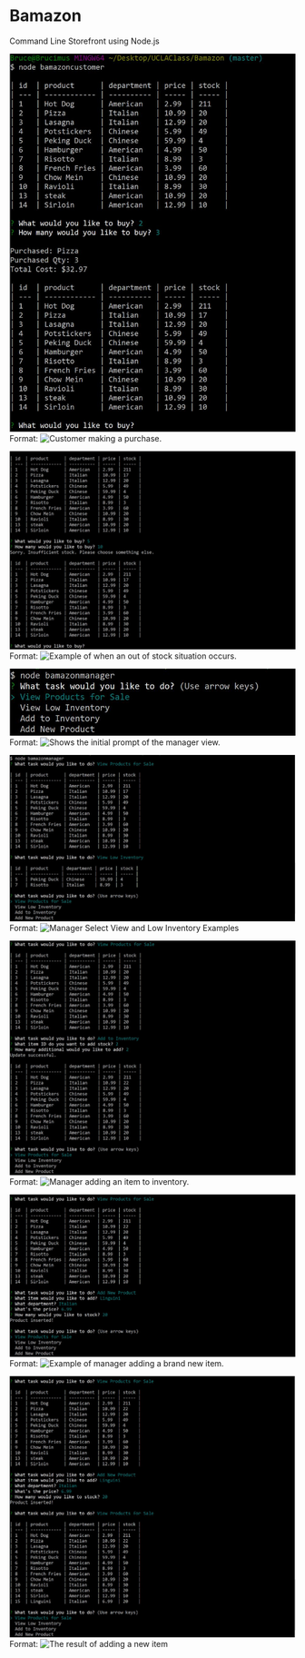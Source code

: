 # Bamazon
Command Line Storefront using Node.js

![GitHub Logo](\images\CustomerBuy.JPG)
Format: ![Customer making a purchase.](https://brucimus.github.com/images/CustomerBuy.JPG)

![GitHub Logo](\images\CustomerNoStock.JPG)
Format: ![Example of when an out of stock situation occurs.](url)

![GitHub Logo](\images\ManagerInitialPrompt.JPG)
Format: ![Shows the initial prompt of the manager view.](url)

![GitHub Logo](\images\ManagerSelectViewAndLowInventory.JPG)
Format: ![Manager Select View and Low Inventory Examples](url)

![GitHub Logo](\images\ManagerAddInventory.JPG)
Format: ![Manager adding an item to inventory.](url)

![GitHub Logo](\images\ManagerAddItem.JPG)
Format: ![Example of manager adding a brand new item.](url)

![GitHub Logo](\images\ManagerAddItemResult.JPG)
Format: ![The result of adding a new item](url)
